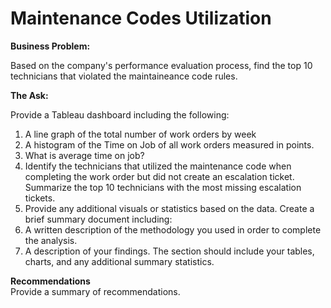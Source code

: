 # Maintenance Codes Utilization


**Business Problem:**

Based on the company's performance evaluation process, find the top 10 technicians that violated the maintaineance code rules.

**The Ask:** <br>

Provide a Tableau dashboard including the following:
1. A line graph of the total number of work orders by week
2. A histogram of the Time on Job of all work orders measured in points. 
3. What is average time on job?
4. Identify the technicians that utilized the maintenance code when completing
the work order but did not create an escalation ticket. Summarize the top 10
technicians with the most missing escalation tickets.
5. Provide any additional visuals or statistics based on the data.
Create a brief summary document including:
6. A written description of the methodology you used in order to complete the
analysis.
7. A description of your findings. The section should include your tables, charts,
and any additional summary statistics.

**Recommendations** <br> Provide a summary of recommendations. 

